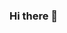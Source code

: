 ### Hi there 👋

<!--
**seaerchin/seaerchin** is a ✨ _special_ ✨ repository because its `README.md` (this file) appears on your GitHub profile.

![Chin's GitHub stats](https://github-readme-stats.vercel.app/api?username=seaerchin&count_private=true)

Here are some ideas to get you started:

- 🔭 I’m currently working on ...
- 🌱 I’m currently learning ...
- 👯 I’m looking to collaborate on ...
- 🤔 I’m looking for help with ...
- 💬 Ask me about ...
- 📫 How to reach me: ...
- 😄 Pronouns: ...
- ⚡ Fun fact: ...
-->
